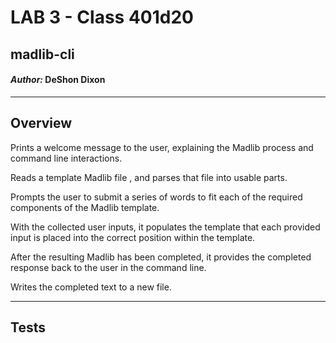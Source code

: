 # LAB 3 - Class 401d20

## madlib-cli

#### *Author:* DeShon Dixon

---

## Overview

Prints a welcome message to the user, explaining the Madlib process and command line interactions.

Reads a template Madlib file , and parses that file into usable parts.

Prompts the user to submit a series of words to fit each of the required components of the Madlib template.

With the collected user inputs, it populates the template that each provided input is placed into the correct position within the template.

After the resulting Madlib has been completed, it provides the completed response back to the user in the command line.

Writes the completed text to a new file.

---

## Tests




